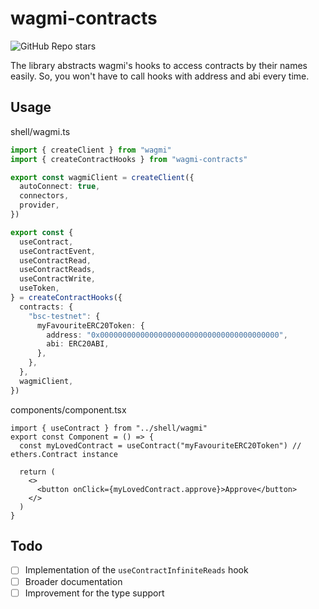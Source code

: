 # wagmi-contracts

![GitHub Repo stars](https://img.shields.io/github/stars/K-NRS/wagmi-contracts?label=Github&style=social)

The library abstracts wagmi's hooks to access contracts by their names easily. So, you won't have to call hooks with address and abi every time.

## Usage

shell/wagmi.ts

```ts
import { createClient } from "wagmi"
import { createContractHooks } from "wagmi-contracts"

export const wagmiClient = createClient({
  autoConnect: true,
  connectors,
  provider,
})

export const {
  useContract,
  useContractEvent,
  useContractRead,
  useContractReads,
  useContractWrite,
  useToken,
} = createContractHooks({
  contracts: {
    "bsc-testnet": {
      myFavouriteERC20Token: {
        address: "0x0000000000000000000000000000000000000000",
        abi: ERC20ABI,
      },
    },
  },
  wagmiClient,
})
```

components/component.tsx

```tsx
import { useContract } from "../shell/wagmi"
export const Component = () => {
  const myLovedContract = useContract("myFavouriteERC20Token") // ethers.Contract instance

  return (
    <>
      <button onClick={myLovedContract.approve}>Approve</button>
    </>
  )
}
```

## Todo

- [ ] Implementation of the `useContractInfiniteReads` hook
- [ ] Broader documentation
- [ ] Improvement for the type support

